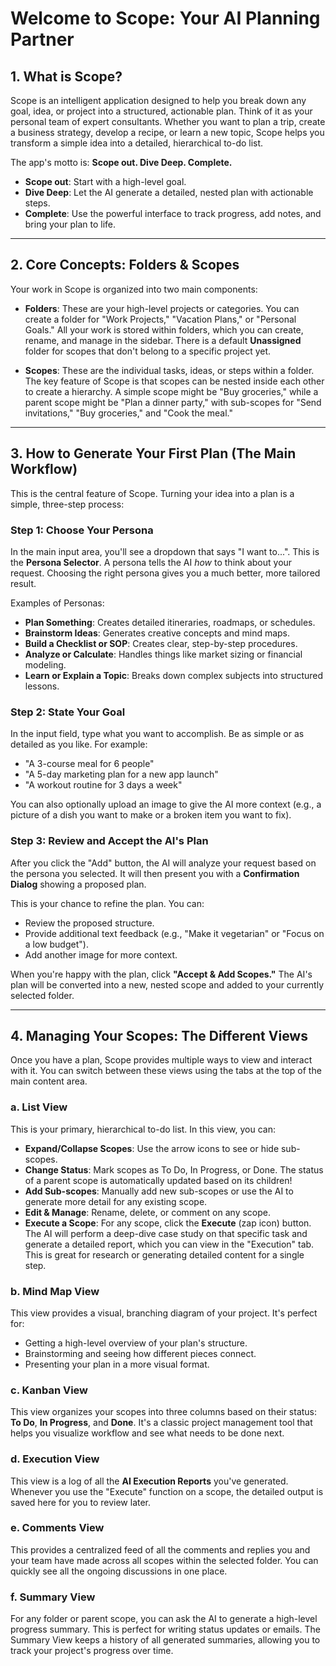 # Welcome to Scope: Your AI Planning Partner

## 1. What is Scope?

Scope is an intelligent application designed to help you break down any goal, idea, or project into a structured, actionable plan. Think of it as your personal team of expert consultants. Whether you want to plan a trip, create a business strategy, develop a recipe, or learn a new topic, Scope helps you transform a simple idea into a detailed, hierarchical to-do list.

The app's motto is: **Scope out. Dive Deep. Complete.**

-   **Scope out**: Start with a high-level goal.
-   **Dive Deep**: Let the AI generate a detailed, nested plan with actionable steps.
-   **Complete**: Use the powerful interface to track progress, add notes, and bring your plan to life.

---

## 2. Core Concepts: Folders & Scopes

Your work in Scope is organized into two main components:

-   **Folders**: These are your high-level projects or categories. You can create a folder for "Work Projects," "Vacation Plans," or "Personal Goals." All your work is stored within folders, which you can create, rename, and manage in the sidebar. There is a default **Unassigned** folder for scopes that don't belong to a specific project yet.

-   **Scopes**: These are the individual tasks, ideas, or steps within a folder. The key feature of Scope is that scopes can be nested inside each other to create a hierarchy. A simple scope might be "Buy groceries," while a parent scope might be "Plan a dinner party," with sub-scopes for "Send invitations," "Buy groceries," and "Cook the meal."

---

## 3. How to Generate Your First Plan (The Main Workflow)

This is the central feature of Scope. Turning your idea into a plan is a simple, three-step process:

### Step 1: Choose Your Persona
In the main input area, you'll see a dropdown that says "I want to...". This is the **Persona Selector**. A persona tells the AI *how* to think about your request. Choosing the right persona gives you a much better, more tailored result.

Examples of Personas:
-   **Plan Something**: Creates detailed itineraries, roadmaps, or schedules.
-   **Brainstorm Ideas**: Generates creative concepts and mind maps.
-   **Build a Checklist or SOP**: Creates clear, step-by-step procedures.
-   **Analyze or Calculate**: Handles things like market sizing or financial modeling.
-   **Learn or Explain a Topic**: Breaks down complex subjects into structured lessons.

### Step 2: State Your Goal
In the input field, type what you want to accomplish. Be as simple or as detailed as you like. For example:
-   "A 3-course meal for 6 people"
-   "A 5-day marketing plan for a new app launch"
-   "A workout routine for 3 days a week"

You can also optionally upload an image to give the AI more context (e.g., a picture of a dish you want to make or a broken item you want to fix).

### Step 3: Review and Accept the AI's Plan
After you click the "Add" button, the AI will analyze your request based on the persona you selected. It will then present you with a **Confirmation Dialog** showing a proposed plan.

This is your chance to refine the plan. You can:
-   Review the proposed structure.
-   Provide additional text feedback (e.g., "Make it vegetarian" or "Focus on a low budget").
-   Add another image for more context.

When you're happy with the plan, click **"Accept & Add Scopes."** The AI's plan will be converted into a new, nested scope and added to your currently selected folder.

---

## 4. Managing Your Scopes: The Different Views

Once you have a plan, Scope provides multiple ways to view and interact with it. You can switch between these views using the tabs at the top of the main content area.

### a. List View
This is your primary, hierarchical to-do list. In this view, you can:
-   **Expand/Collapse Scopes**: Use the arrow icons to see or hide sub-scopes.
-   **Change Status**: Mark scopes as To Do, In Progress, or Done. The status of a parent scope is automatically updated based on its children!
-   **Add Sub-scopes**: Manually add new sub-scopes or use the AI to generate more detail for any existing scope.
-   **Edit & Manage**: Rename, delete, or comment on any scope.
-   **Execute a Scope**: For any scope, click the **Execute** (zap icon) button. The AI will perform a deep-dive case study on that specific task and generate a detailed report, which you can view in the "Execution" tab. This is great for research or generating detailed content for a single step.

### b. Mind Map View
This view provides a visual, branching diagram of your project. It's perfect for:
-   Getting a high-level overview of your plan's structure.
-   Brainstorming and seeing how different pieces connect.
-   Presenting your plan in a more visual format.

### c. Kanban View
This view organizes your scopes into three columns based on their status: **To Do**, **In Progress**, and **Done**. It's a classic project management tool that helps you visualize workflow and see what needs to be done next.

### d. Execution View
This view is a log of all the **AI Execution Reports** you've generated. Whenever you use the "Execute" function on a scope, the detailed output is saved here for you to review later.

### e. Comments View
This provides a centralized feed of all the comments and replies you and your team have made across all scopes within the selected folder. You can quickly see all the ongoing discussions in one place.

### f. Summary View
For any folder or parent scope, you can ask the AI to generate a high-level progress summary. This is perfect for writing status updates or emails. The Summary View keeps a history of all generated summaries, allowing you to track your project's progress over time.
